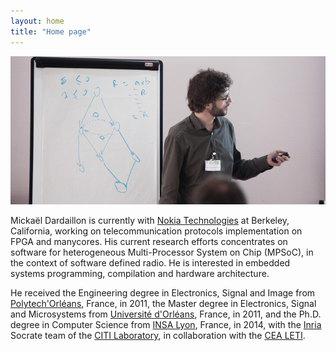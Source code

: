 ```yaml
---
layout: home
title: "Home page"
---
```


![](img/photo.jpg 'me')

Mickaël Dardaillon is currently with [Nokia Technologies] at Berkeley,
California, working on telecommunication protocols implementation on FPGA and
manycores.
His current research efforts concentrates on software for heterogeneous
Multi-Processor System on Chip (MPSoC), in the context of software defined
radio.
He is interested in embedded systems programming, compilation and hardware
architecture.

He received the Engineering degree in Electronics, Signal and Image from
[Polytech'Orléans], France, in 2011, the Master degree in Electronics, Signal
and Microsystems from [Université d'Orléans], France, in 2011, and the Ph.D.
degree in Computer Science from [INSA Lyon], France, in 2014, with the [Inria]
Socrate team of the [CITI Laboratory], in collaboration with the [CEA LETI].

[Nokia Technologies]: http://company.nokia.com/en/
[Polytech'Orléans]: http://www.univ-orleans.fr/polytech/
[Université d'Orléans]: http://www.univ-orleans.fr/
[INSA Lyon]: http://www.insa-lyon.fr/en
[Inria]: http://www.inria.fr/en
[CITI Laboratory]: http://www.citi-lab.fr/
[CEA LETI]: http://www-leti.cea.fr/en

